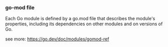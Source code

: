 ### go-mod file

Each Go module is defined by a go.mod file that describes the module's properties, including its dependencies on other modules and on versions of Go.

see more: https://go.dev/doc/modules/gomod-ref